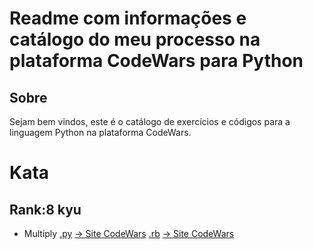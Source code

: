 # Readme com informações e catálogo do meu processo na plataforma CodeWars para Python

## Sobre
Sejam bem vindos, este é o catálogo de exercícios e códigos para a linguagem Python na plataforma CodeWars.

# Kata
## Rank:8 kyu

* Multiply [.py](https://github.com/arthurddduarte86/CodeWars-Py/blob/main/Code-Py/Multiply.py) [-> Site CodeWars](https://www.codewars.com/kata/50654ddff44f800200000004/train/python)  [.rb]() [-> Site CodeWars](https://www.codewars.com/kata/50654ddff44f800200000004/train/ruby) 


